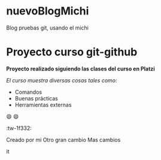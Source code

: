 # nuevoBlogMichi
Blog pruebas git, usando el michi
# Proyecto curso git-github


**Proyecto realizado siguiendo las clases del curso en Platzi**

*El curso muestra diversas cosas tales como:*
- Comandos
- Buenas prácticas
- Herramientas externas

:smile: :smile:

:tw-1f332:

Creado por mi
Otro gran cambio
Mas cambios

it